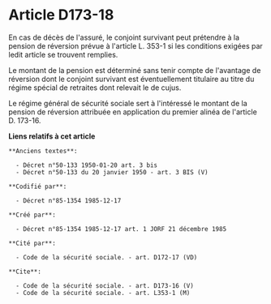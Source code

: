 # Article D173-18

En cas de décès de l'assuré, le conjoint survivant peut prétendre à la pension de réversion prévue à l'article L. 353-1 si
les conditions exigées par ledit article se trouvent remplies. 

Le montant de la pension est déterminé sans tenir compte de l'avantage de réversion dont le conjoint survivant est
éventuellement titulaire au titre du régime spécial de retraites dont relevait le de cujus. 

Le régime général de sécurité sociale sert à l'intéressé le montant de la pension de réversion attribuée en application du
premier alinéa de l'article D. 173-16.

**Liens relatifs à cet article**

	**Anciens textes**:

	  - Décret n°50-133 1950-01-20 art. 3 bis
	  - Décret n°50-133 du 20 janvier 1950 - art. 3 BIS (V)

	**Codifié par**:

	  - Décret n°85-1354 1985-12-17

	**Créé par**:

	  - Décret n°85-1354 1985-12-17 art. 1 JORF 21 décembre 1985

	**Cité par**:

	  - Code de la sécurité sociale. - art. D172-17 (VD)

	**Cite**:

	  - Code de la sécurité sociale. - art. D173-16 (V)
	  - Code de la sécurité sociale. - art. L353-1 (M)
